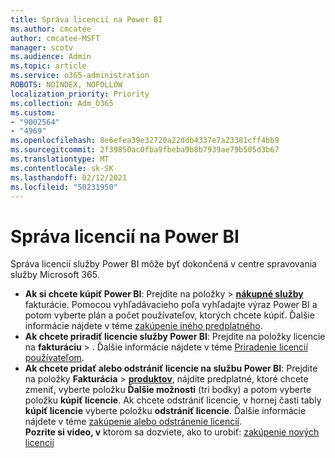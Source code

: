 ```yaml
---
title: Správa licencií na Power BI
ms.author: cmcatee
author: cmcatee-MSFT
manager: scotv
ms.audience: Admin
ms.topic: article
ms.service: o365-administration
ROBOTS: NOINDEX, NOFOLLOW
localization_priority: Priority
ms.collection: Adm_O365
ms.custom:
- "9002564"
- "4969"
ms.openlocfilehash: 8e6efea39e32720a22ddb4337e7a23381cff4bb9
ms.sourcegitcommit: 2f39850ac0fba9fbeba9b8b7939ae79b505d3b67
ms.translationtype: MT
ms.contentlocale: sk-SK
ms.lasthandoff: 02/12/2021
ms.locfileid: "50231950"
---
```

# <a name="power-bi-license-management"></a>Správa licencií na Power BI

Správa licencií služby Power BI môže byť dokončená v centre spravovania služby Microsoft 365.

- **Ak si chcete kúpiť Power BI**: Prejdite na položky  \> **[nákupné služby](https://go.microsoft.com/fwlink/p/?linkid=868433)** fakturácie. Pomocou vyhľadávacieho poľa vyhľadajte výraz Power BI a potom vyberte plán a počet používateľov, ktorých chcete kúpiť. Ďalšie informácie nájdete v téme [zakúpenie iného predplatného](https://docs.microsoft.com/microsoft-365/commerce/try-or-buy-microsoft-365#buy-a-different-subscription).
- **Ak chcete priradiť licencie služby Power BI**: Prejdite na položky licencie na **fakturáciu**  >  **[](https://go.microsoft.com/fwlink/p/?linkid=842264)**. Ďalšie informácie nájdete v téme [Priradenie licencií používateľom](https://docs.microsoft.com/microsoft-365/admin/manage/assign-licenses-to-users).
- **Ak chcete pridať alebo odstrániť licencie na službu Power BI**: Prejdite na položky **Fakturácia**  >  **[produktov](https://go.microsoft.com/fwlink/p/?linkid=842054)**, nájdite predplatné, ktoré chcete zmeniť, vyberte položku **Ďalšie možnosti** (tri bodky) a potom vyberte položku **kúpiť licencie**. Ak chcete odstrániť licencie, v hornej časti tably **kúpiť licencie** vyberte položku **odstrániť licencie**. Ďalšie informácie nájdete v téme [zakúpenie alebo odstránenie licencií](https://docs.microsoft.com/microsoft-365/commerce/licenses/buy-licenses). \
**Pozrite si video, v** ktorom sa dozviete, ako to urobiť: [zakúpenie nových licencií](https://go.microsoft.com/fwlink/p/?linkid=2154857)